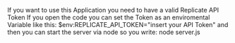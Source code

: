 If you want to use this Application you need to have a valid Replicate API Token
If you open the code you can set the Token as an enviromental Variable like this:
$env:REPLICATE_API_TOKEN="insert your API Token"
and then you can start the server via node so you write:
node server.js
